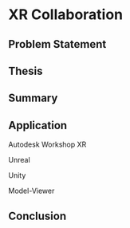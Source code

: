 # XR Collaboration

## Problem Statement


## Thesis


## Summary


## Application
Autodesk Workshop XR

Unreal

Unity

Model-Viewer

## Conclusion